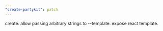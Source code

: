 ```yaml
---
"create-partykit": patch
---
```


create: allow passing arbitrary strings to --template. expose react template.
